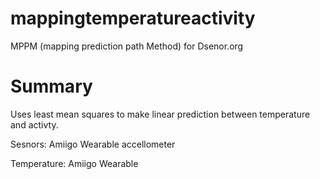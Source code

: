 # mappingtemperatureactivity
MPPM (mapping prediction path Method) for Dsenor.org

Summary
======


Uses least mean squares to make linear prediction between temperature and activty.

Sesnors: Amiigo Wearable accellometer

Temperature: Amiigo Wearable

